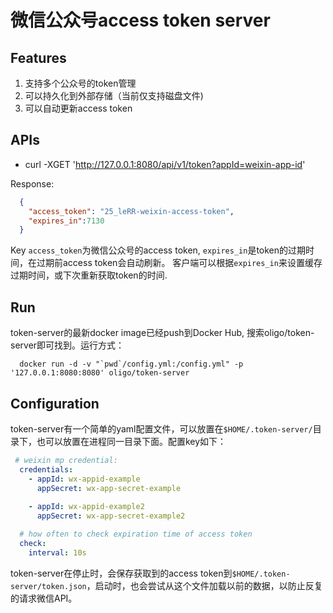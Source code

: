 # 微信公众号access token server

## Features

1. 支持多个公众号的token管理
2. 可以持久化到外部存储（当前仅支持磁盘文件)
3. 可以自动更新access token

## APIs


* curl -XGET 'http://127.0.0.1:8080/api/v1/token?appId=weixin-app-id'

Response:
```json
  {
    "access_token": "25_leRR-weixin-access-token",
    "expires_in":7130
  }
```

Key `access_token`为微信公众号的access token, `expires_in`是token的过期时间，在过期前access token会自动刷新。
客户端可以根据`expires_in`来设置缓存过期时间，或下次重新获取token的时间.


## Run

token-server的最新docker image已经push到Docker Hub, 搜索oligo/token-server即可找到。运行方式：

```shell
  docker run -d -v "`pwd`/config.yml:/config.yml" -p '127.0.0.1:8080:8080' oligo/token-server
```

## Configuration

token-server有一个简单的yaml配置文件，可以放置在`$HOME/.token-server/`目录下，也可以放置在进程同一目录下面。配置key如下：

```yaml
 # weixin mp credential:
  credentials:
    - appId: wx-appid-example
      appSecret: wx-app-secret-example
    
    - appId: wx-appid-example2
      appSecret: wx-app-secret-example2

  # how often to check expiration time of access token
  check:
    interval: 10s
```

 token-server在停止时，会保存获取到的access token到`$HOME/.token-server/token.json`，启动时，也会尝试从这个文件加载以前的数据，以防止反复的请求微信API。


